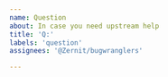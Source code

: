 ```yaml
---
name: Question
about: In case you need upstream help
title: 'Q:'
labels: 'question'
assignees: '@Zernit/bugwranglers'

---
```


<!-- Please keep your question as short as possible, the longer the question the longer it's going to take for us to process it -->
